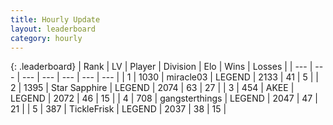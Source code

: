 ```yaml
---
title: Hourly Update
layout: leaderboard
category: hourly
---
```


{: .leaderboard}
| Rank | LV | Player | Division | Elo | Wins | Losses |
| --- | --- | --- | --- | --- | --- | --- |
| <span data-change="0">1</span> | 1030 | <span title="ID: 416373">miracle03</span> | LEGEND | <span data-change="4">2133</span> | <span data-change="1">41</span> | <span data-change="0">5</span> |
| <span data-change="0">2</span> | 1395 | <span title="ID: 315148">Star Sapphire</span> | LEGEND | <span data-change="0">2074</span> | <span data-change="0">63</span> | <span data-change="0">27</span> |
| <span data-change="0">3</span> | 454 | <span title="ID: 455100">AKEE</span> | LEGEND | <span data-change="0">2072</span> | <span data-change="0">46</span> | <span data-change="0">15</span> |
| <span data-change="0">4</span> | 708 | <span title="ID: 92077">gangsterthings</span> | LEGEND | <span data-change="0">2047</span> | <span data-change="0">47</span> | <span data-change="0">21</span> |
| <span data-change="0">5</span> | 387 | <span title="ID: 512212">TickleFrisk</span> | LEGEND | <span data-change="0">2037</span> | <span data-change="0">38</span> | <span data-change="0">15</span> |